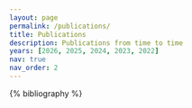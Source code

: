 ```yaml
---
layout: page
permalink: /publications/
title: Publications
description: Publications from time to time
years: [2026, 2025, 2024, 2023, 2022]
nav: true
nav_order: 2
---
```


<!-- _pages/publications.md -->

<!-- Bibsearch Feature -->

<!-- {% include bib_search.liquid %} -->

<div class="publications">

{% bibliography %}

</div>
